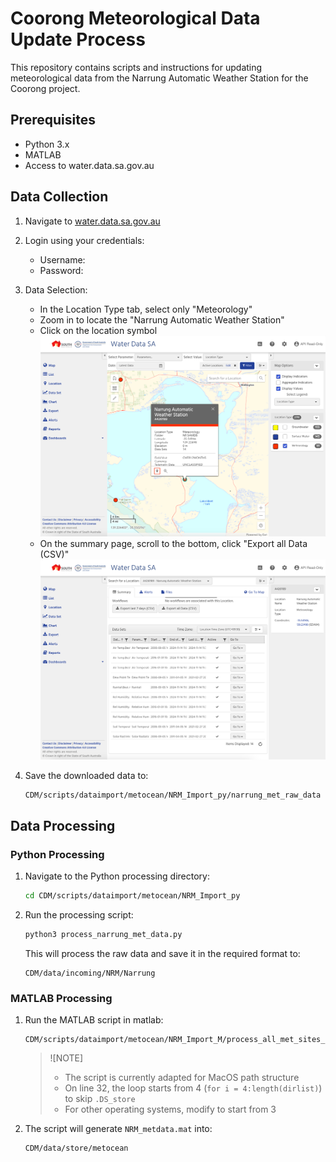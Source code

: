 # Coorong Meteorological Data Update Process

This repository contains scripts and instructions for updating meteorological data from the Narrung Automatic Weather Station for the Coorong project.

## Prerequisites

- Python 3.x
- MATLAB
- Access to water.data.sa.gov.au

## Data Collection

1. Navigate to [water.data.sa.gov.au](https://water.data.sa.gov.au/)

2. Login using your credentials:
   - Username: <your username>
   - Password: <your password>

3. Data Selection:
   - In the Location Type tab, select only "Meteorology"
   - Zoom in to locate the "Narrung Automatic Weather Station"
   - Click on the location symbol
   ![Location Selection](NRM_Import_demo/WaterDataSAMapPage.png)
   - On the summary page, scroll to the bottom, click "Export all Data (CSV)"
   ![Export Data](NRM_Import_demo/WaterDataSASummaryPage.png)

4. Save the downloaded data to:
   ```
   CDM/scripts/dataimport/metocean/NRM_Import_py/narrung_met_raw_data
   ```

## Data Processing

### Python Processing
1. Navigate to the Python processing directory:
   ```bash
   cd CDM/scripts/dataimport/metocean/NRM_Import_py
   ```

2. Run the processing script:
   ```bash
   python3 process_narrung_met_data.py
   ```
   This will process the raw data and save it in the required format to:
   ```
   CDM/data/incoming/NRM/Narrung
   ```

### MATLAB Processing
1. Run the MATLAB script in matlab:
   ```
   CDM/scripts/dataimport/metocean/NRM_Import_M/process_all_met_sites_new.m
   ```

   > ![NOTE]
   > - The script is currently adapted for MacOS path structure
   > - On line 32, the loop starts from 4 (`for i = 4:length(dirlist)`) to skip `.DS_store`
   > - For other operating systems, modify to start from 3

2. The script will generate `NRM_metdata.mat` into:
   ```
   CDM/data/store/metocean
   ```